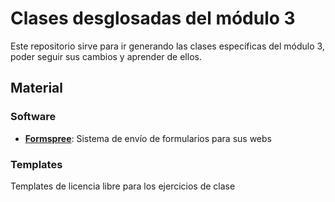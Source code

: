 # Clases desglosadas del módulo 3

Este repositorio sirve para ir generando las clases específicas del módulo 3, poder seguir sus cambios y aprender de ellos.

## Material

### Software

- **[Formspree](https://formspree.io/)**: Sistema de envío de formularios para sus webs

### Templates

Templates de licencia libre para los ejercicios de clase
